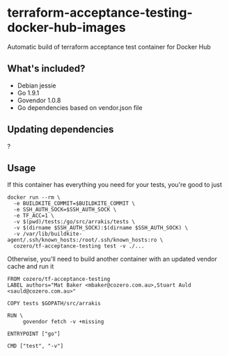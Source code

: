 # terraform-acceptance-testing-docker-hub-images
Automatic build of terraform acceptance test container for Docker Hub

## What's included?

* Debian jessie
* Go 1.9.1
* Govendor 1.0.8
* Go dependencies based on vendor.json file

## Updating dependencies

?

## Usage

If this container has everything you need for your tests, you're good to just

```
docker run --rm \
  -e BUILDKITE_COMMIT=$BUILDKITE_COMMIT \
  -e SSH_AUTH_SOCK=$SSH_AUTH_SOCK \
  -e TF_ACC=1 \
  -v $(pwd)/tests:/go/src/arrakis/tests \
  -v $(dirname $SSH_AUTH_SOCK):$(dirname $SSH_AUTH_SOCK) \
  -v /var/lib/buildkite-agent/.ssh/known_hosts:/root/.ssh/known_hosts:ro \
  cozero/tf-acceptance-testing test -v ./...
```

Otherwise, you'll need to build another container with an updated vendor cache and run it
```
FROM cozero/tf-acceptance-testing
LABEL authors="Mat Baker <mbaker@cozero.com.au>,Stuart Auld <sauld@cozero.com.au>"

COPY tests $GOPATH/src/arrakis

RUN \
     govendor fetch -v +missing

ENTRYPOINT ["go"]

CMD ["test", "-v"]
```
